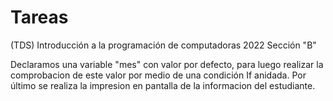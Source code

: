 # Tareas
(TDS) Introducción a la programación de computadoras 2022 Sección "B"

Declaramos una variable "mes" con valor por defecto, para luego realizar la comprobacion de este valor por medio de una condición If anidada. 
Por último se realiza la impresion en pantalla de la informacion del estudiante.

